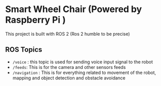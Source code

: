 # Smart Wheel Chair (Powered by Raspberry Pi )

This project is built with ROS 2 (Ros 2 humble to  be precise)

## ROS Topics
- `/voice` : this topic is used for sending voice input signal to the robot
- `/feeds`:  This is for the camera and other sensors feeds
- `/navigation` : This is for everything related to movement of the robot, mapping and object detection and obstacle avoidance
